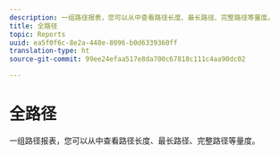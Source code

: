 ```yaml
---
description: 一组路径报表，您可以从中查看路径长度、最长路径、完整路径等量度。
title: 全路径
topic: Reports
uuid: ea5f0f6c-8e2a-448e-8096-b0d6339360ff
translation-type: ht
source-git-commit: 99ee24efaa517e8da700c67818c111c4aa90dc02

---
```



# 全路径

一组路径报表，您可以从中查看路径长度、最长路径、完整路径等量度。

